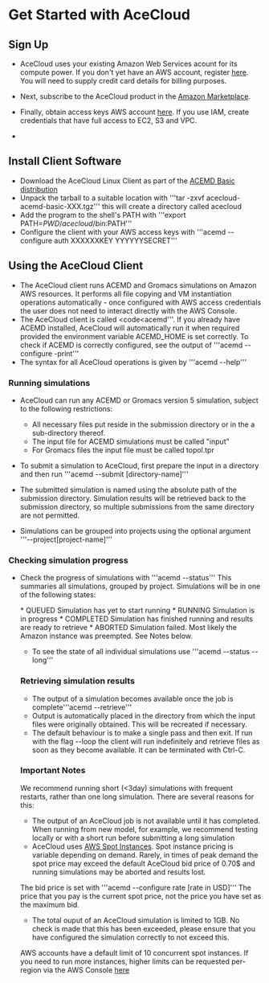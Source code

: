 
# Get Started with AceCloud

## Sign Up

* AceCloud uses your existing Amazon Web Services acount for its compute power. If you don't yet have an AWS account, register <a href="http://aws.amazon.com/">here</a>. You will need to supply credit card details for billing purposes.

* Next, subscribe to the AceCloud product in the <a href="https://aws.amazon.com/marketplace">Amazon Marketplace</a>.
* Finally, obtain access keys AWS account <a href="https://console.aws.amazon.com/iam/home?nc2=h_m_sc#security_credential">here</a>. If you use IAM, create credentials that have full access to EC2, S3 and VPC.
* 

## Install Client Software

* Download the AceCloud Linux Client as part of the <a href="http://www.acellera.com/products/molecular-dynamics-software-gpu-acemd/getacemd/">ACEMD Basic distribution</a>
* Unpack the tarball to a suitable location with
'''tar -zxvf acecloud-acemd-basic-XXX.tgz'''
this will create a directory called acecloud
* Add the program to the shell's PATH with
'''export PATH=$PWD/acecloud/bin:$PATH'''
* Configure the client with your AWS access keys with
'''acemd --configure auth XXXXXXKEY YYYYYYSECRET'''

## Using the AceCloud Client

* The AceCloud client runs ACEMD and Gromacs simulations on Amazon AWS resources. It performs all file copying and VM instantiation operations automatically - once configured with AWS access credentials the user does not need to interact directly with the AWS Console.
* The AceCloud client is called <code<acemd'''. If you already have ACEMD installed, AceCloud will automatically run it when required provided the environment variable ACEMD_HOME is set correctly. To check if ACEMD is correctly configured, see the output of 
'''acemd --configure -print''' 
* The syntax for all AceCloud operations is given by
'''acemd --help'''

### Running simulations

* AceCloud can run any ACEMD or Gromacs version 5 simulation, subject to the following restrictions:
  * All necessary files put reside in the submission directory or in the a sub-directory thereof.
  * The input file for ACEMD simulations must be called "input"
  * For Gromacs files the input file must be called topol.tpr


* To submit a simulation to AceCloud, first prepare the input in a directory and then run
'''acemd --submit  [directory-name]'''
* The submitted simulation is named using the absolute path of the submission directory. Simulation results will be retrieved back to the submission directory, so multiple submissions from the same directory are not permitted.
* Simulations can be grouped into projects using the optional argument '''--project[project-name]'''

### Checking simulation progress

* Check the progress of simulations with
'''acemd --status'''
This summaries all simulations, grouped by project. Simulations will be in one of the following states:
<ul>
* QUEUED Simulation has yet to start running
* RUNNING Simulation is in progress
* COMPLETED Simulation has finished running and results are ready to retrieve
* ABORTED Simulation failed. Most likely the Amazon instance was preempted. See Notes below.


* To see the state of all individual simulations use
'''acemd --status --long'''


### Retrieving simulation results

* The output of a simulation becomes available once the job is complete'''acemd --retrieve'''
* Output is automatically placed in the directory from which the input files were originally obtained. This will be recreated if necessary.
* The default behaviour is to make a single pass and then exit. If run with the flag --loop the client will run indefinitely and retrieve files as soon as they become available. It can be terminated with Ctrl-C. 



### Important Notes

We recommend running short (<3day) simulations with frequent restarts, rather than one long simulation. There are several reasons for this:

* The output of an AceCloud job is not available until it has completed. When running from new model, for example, we recommend testing locally or with a short run before submitting a long simulation
* AceCloud uses <a href="http://aws.amazon.com/ec2/purchasing-options/spot-instances/">AWS Spot Instances</a>. Spot instance pricing is variable depending on demand. Rarely, in times of peak demand the spot price may exceed the default AceCloud bid price of 0.70$ and running simulations may be aborted and results lost. 

The bid price is set with
'''acemd --configure rate [rate in USD]'''
The price that you pay is the current spot price, not the price you have set as the maximum bid.

* The total ouput of an AceCloud simulation is limited to 1GB. No check is made that this has been exceeded, please ensure that you have configured the simulation correctly to not exceed this.


AWS accounts have a default limit of 10 concurrent spot instances. If you need to run more instances, higher limits can be requested per-region via the AWS Console <a href="https://console.aws.amazon.com/ec2/v2/home?region=us-west-2#Limits">here</a>
